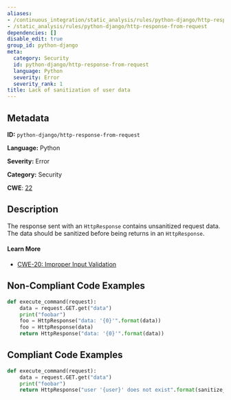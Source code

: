 ```yaml
---
aliases:
- /continuous_integration/static_analysis/rules/python-django/http-response-from-request
- /static_analysis/rules/python-django/http-response-from-request
dependencies: []
disable_edit: true
group_id: python-django
meta:
  category: Security
  id: python-django/http-response-from-request
  language: Python
  severity: Error
  severity_rank: 1
title: Lack of sanitization of user data
---
```

<!--  SOURCED FROM https://github.com/DataDog/datadog-static-analyzer-rule-docs -->


## Metadata
**ID:** `python-django/http-response-from-request`

**Language:** Python

**Severity:** Error

**Category:** Security

**CWE**: [22](https://cwe.mitre.org/data/definitions/22.html)

## Description
The response sent with an `HttpResponse` contains unsanitized request data. The data should be sanitized before being returns in an `HttpResponse`.

#### Learn More

 - [CWE-20: Improper Input Validation](https://cwe.mitre.org/data/definitions/20.html)

## Non-Compliant Code Examples
```python
def execute_command(request):
    data = request.GET.get("data")
    print("foobar")
    foo = HttpResponse("data: '{0}'".format(data))
    foo = HttpResponse(data)
    return HttpResponse("data: '{0}'".format(data))
```

## Compliant Code Examples
```python
def execute_command(request):
    data = request.GET.get("data")
    print("foobar")
    return HttpResponse("user '{user}' does not exist".format(sanitize_data(data)))

```
